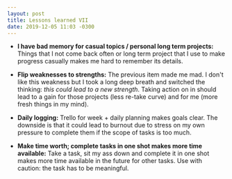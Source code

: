 ```yaml
---
layout: post
title: Lessons learned VII
date: 2019-12-05 11:03 -0300
---
```

* **I have bad memory for casual topics / personal long term projects:** Things
  that I not come back often or long term project that I use to make progress
  casually makes me hard to remember its details.

* **Flip weaknesses to strengths:** The previous item made me mad. I don't like
  this weakness but I took a long deep breath and switched the thinking: *this
  could lead to a new strength*. Taking action on in should lead to a gain for
  those projects (less re-take curve) and for me (more fresh things in my
  mind).

* **Daily logging:** Trello for week + daily planning makes goals clear. The
  downside is that it could lead to burnout due to stress on my own pressure to
  complete them if the scope of tasks is too much.

* **Make time worth; complete tasks in one shot makes more time available:**
  Take a task, sit my ass down and complete it in one shot makes more time
  available in the future for other tasks. Use with caution: the task has to be
  meaningful.
